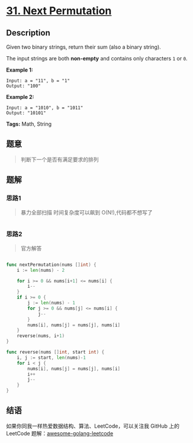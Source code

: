 # [31. Next Permutation][title]

## Description

Given two binary strings, return their sum (also a binary string).

The input strings are both **non-empty** and contains only characters `1` or `0`.

**Example 1:**

```
Input: a = "11", b = "1"
Output: "100"
```

**Example 2:**

```
Input: a = "1010", b = "1011"
Output: "10101"
```

**Tags:** Math, String

## 题意
>判断下一个是否有满足要求的排列

## 题解

### 思路1
>  暴力全部扫描 时间复杂度可以飙到 O(N!),代码都不想写了

```go

```

### 思路2
> 官方解答
<div align="center">
    <img src="https://leetcode-cn.com/media/original_images/31/31_Next_Permutation.gif" alt="">
</div>

```go
func nextPermutation(nums []int) {
	i := len(nums) - 2

	for i >= 0 && nums[i+1] <= nums[i] {
		i--
	}
	if i >= 0 {
		j := len(nums) - 1
		for j >= 0 && nums[j] <= nums[i] {
			j--
		}
		nums[i], nums[j] = nums[j], nums[i]
	}
	reverse(nums, i+1)
}

func reverse(nums []int, start int) {
	i, j := start, len(nums)-1
	for i < j {
		nums[i], nums[j] = nums[j], nums[i]
		i++
		j--
	}
}

```

## 结语

如果你同我一样热爱数据结构、算法、LeetCode，可以关注我 GitHub 上的 LeetCode 题解：[awesome-golang-leetcode][me]

[title]: https://leetcode.com/problems/next-permutation/
[me]: https://github.com/kylesliu/awesome-golang-leetcode/tree/master/src/0031.Next-Permutation
